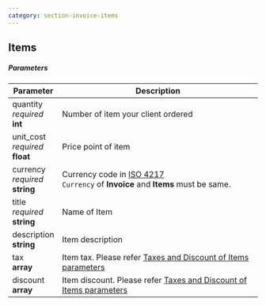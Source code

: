 ```yaml
---
category: section-invoice-items
---
```


## Items

##### Parameters

| Parameter | Description |
|---|---|
|quantity<br> *required*<br> **int**| Number of item your client ordered |
|unit_cost<br> *required*<br> **float**| Price point of item |
|currency<br> *required*<br> **string**| Currency code in [ISO 4217](https://en.wikipedia.org/wiki/ISO_4217)<br> ```Currency``` of **Invoice** and **Items** must be same. |
|title<br> *required*<br> **string**| Name of Item |
|description<br> **string**| Item description |
|tax<br> **array**| Item tax. Please refer [Taxes and Discount of Items parameters](#invoice-taxdiscount) |
|discount<br> **array**| Item discount. Please refer [Taxes and Discount of Items parameters](#item-taxdiscount) |
